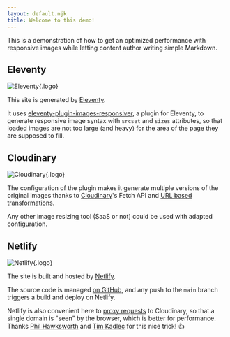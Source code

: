 ```yaml
---
layout: default.njk
title: Welcome to this demo!
---
```


This is a demonstration of how to get an optimized performance with responsive images while letting content author writing simple Markdown.

## Eleventy

![Eleventy](/images/eleventy.png){.logo}

This site is generated by [Eleventy](https://11ty.dev/).

It uses [eleventy-plugin-images-responsiver](https://nhoizey.github.io/images-responsiver/eleventy-plugin-images-responsiver/), a plugin for Eleventy, to generate responsive image syntax with `srcset` and `sizes` attributes, so that loaded images are not too large (and heavy) for the area of the page they are supposed to fill.

## Cloudinary

![Cloudinary](/images/cloudinary.png){.logo}

The configuration of the plugin makes it generate multiple versions of the original images thanks to [Cloudinary](https://nho.io/cloudinary-signup)'s Fetch API and [URL based transformations](https://cloudinary.com/documentation/image_transformations).

Any other image resizing tool (SaaS or not) could be used with adapted configuration.

## Netlify

![Netlify](/images/netlify.png){.logo}

The site is built and hosted by [Netlify](https://netlify.com/).

The source code is managed [on GitHub](https://github.com/nhoizey/demo-11ty-netlify-cloudinary), and any push to the `main` branch triggers a build and deploy on Netlify.

Netlify is also convenient here to [proxy requests](https://docs.netlify.com/routing/redirects/rewrites-proxies/#proxy-to-another-service) to Cloudinary, so that a single domain is "seen" by the browser, which is better for performance. Thanks [Phil Hawksworth](https://twitter.com/philhawksworth/status/1328340868726726656) and [Tim Kadlec](https://timkadlec.com/remembers/2020-11-17-netlify-proxy-requests/) for this nice trick! 👍

